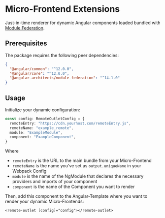 # Micro-Frontend Extensions
Just-in-time renderer for dynamic Angular components loaded bundled with [Module Federation](https://webpack.js.org/concepts/module-federation/).

## Prerequisites

The package requires the following peer dependencies:

```json
{
  "@angular/common": "^12.0.0",
  "@angular/core": "^12.0.0",
  "@angular-architects/module-federation": "^14.1.0"
}
```

## Usage

Initialize your dynamic configuration:

```ts
const config: RemoteOutletConfig = {
  remoteEntry: "https://cdn.yourhost.com/remoteEntry.js",
  remoteName: "example_remote",
  module: "ExampleModule",
  component: "ExampleComponent",
}
```

Where
* `remoteEntry` is the URL to the main bundle from your Micro-Frontend
* `remoteName` is the name you've set as `output.uniqueName` in your Webpack Config
* `module` is the name of the NgModule that declares the necessary providers and imports of your component
* `component` is the name of the Component you want to render

Then, add this component to the Angular-Template where you want to render your dynamic Micro-Frontends:

`<remote-outlet [config]="config"></remote-outlet>`
